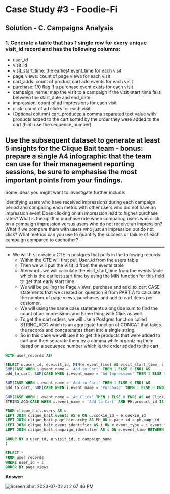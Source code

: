# Case Study #3 - Foodie-Fi

## Solution - C. Campaigns Analysis

### 1. Generate a table that has 1 single row for every unique visit_id record and has the following columns:

- user_id
- visit_id
- visit_start_time: the earliest event_time for each visit
- page_views: count of page views for each visit
- cart_adds: count of product cart add events for each visit
- purchase: 1/0 flag if a purchase event exists for each visit
- campaign_name: map the visit to a campaign if the visit_start_time falls between the start_date and end_date
- impression: count of ad impressions for each visit
- click: count of ad clicks for each visit
- (Optional column) cart_products: a comma separated text value with products added to the cart sorted by the order they were added to the cart (hint: use the sequence_number)

## Use the subsequent dataset to generate at least 5 insights for the Clique Bait team - bonus: prepare a single A4 infographic that the team can use for their management reporting sessions, be sure to emphasise the most important points from your findings.

Some ideas you might want to investigate further include:

Identifying users who have received impressions during each campaign period and comparing each metric with other users who did not have an impression event
Does clicking on an impression lead to higher purchase rates?
What is the uplift in purchase rate when comparing users who click on a campaign impression versus users who do not receive an impression? What if we compare them with users who just an impression but do not click?
What metrics can you use to quantify the success or failure of each campaign compared to eachother?

***

- We will first create a CTE in postgres that pulls in the following records
    - Within the CTE  will first pull User_id from the users table
    - Then we will pull the Visit id from the events table
    - Aterwords we will calculate the visit_start_time from the events table which is the earliest start time by using the MIN function for this field to get that early start time
    - We will be pulling the Page_views, purchase and add_to_cart CASE statements that we created on question 8 from PART A to calculate the number of page views, purchases and add to cart items per customer.
    - We will using the same case statements alongside sum to find the count of ad impressions and Same thing with Click as well.
    - To get the cart orders, we will use a Postgres function called STRING_AGG which is an aggregate function of CONCAT that takes the records and concatenates them into a single string.
    - So in this case we will use it to get the products that were added to cart and then separate them by a comma while organizing them based on a sequence number which is the order added to the cart.



````sql
WITH user_records AS(

SELECT u.user_id, e.visit_id, MIN(e.event_time) AS visit_start_time, c.campaign_name, SUM(CASE WHEN i.event_name = 'Page View' THEN 1 ELSE 0 END) AS page_views,
SUM(CASE WHEN i.event_name = 'Add to Cart' THEN 1 ELSE 0 END) AS
add_to_cart, SUM(CASE WHEN i.event_name = 'Ad Impression' THEN 1 ELSE 0 END) AS Ad_Impression, 

SUM(CASE WHEN i.event_name = 'Add to Cart' THEN 1 ELSE 0 END) AS
add_to_cart, SUM(CASE WHEN i.event_name = 'Purchase' THEN 1 ELSE 0 END) AS Purchase,

SUM(CASE WHEN i.event_name = 'Ad Click' THEN 1 ELSE 0 END) AS Ad_Click,
STRING_AGG(CASE WHEN i.event_name = 'Add to Cart' AND PH.product_id IS NOT NULL THEN PH.page_name ELSE NULL END, ', ' ORDER BY e.sequence_number) AS cart_products

FROM clique_bait.users AS u
LEFT JOIN clique_bait.events AS e ON u.cookie_id = e.cookie_id
LEFT JOIN clique_bait.page_hierarchy AS PH ON e.page_id = ph.page_id
LEFT JOIN clique_bait.event_identifier AS i ON e.event_type = i.event_type
LEFT JOIN clique_bait.campaign_identifier AS c ON e.event_time BETWEEN c.start_date AND c.end_date
  
GROUP BY u.user_id, e.visit_id, c.campaign_name
)

SELECT *
FROM user_records
WHERE user_id = 1
ORDER BY page_views


````


**Answer:**


![Screen Shot 2023-07-02 at 2 07 46 PM](https://github.com/KennethManzi1/8-week-SQL-Challenge/assets/120513764/491c81bf-c3e3-4d78-94ec-59750f544c27)


